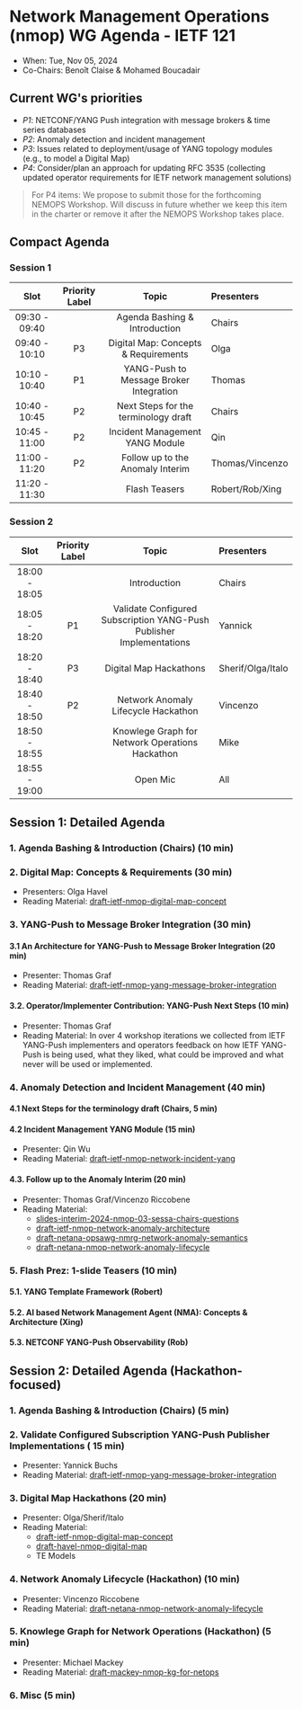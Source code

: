 # Network Management Operations (nmop) WG Agenda - IETF 121

* When: Tue, Nov 05, 2024
* Co-Chairs: Benoît Claise & Mohamed Boucadair

## Current WG's priorities

* *P1*: NETCONF/YANG Push integration with message brokers & time series databases
* *P2*: Anomaly detection and incident management
* *P3*: Issues related to deployment/usage of YANG topology modules (e.g., to model a Digital Map)
* *P4*: Consider/plan an approach for updating RFC 3535 (collecting updated operator requirements for IETF network management solutions)

> For P4 items: We propose to submit those for the forthcoming NEMOPS Workshop. Will discuss in future whether we keep this item in the charter or remove it
> after the NEMOPS Workshop takes place.

## Compact Agenda

### Session 1

| Slot          | Priority Label |Topic                                    | Presenters |
|:-------------:|:--------------:|:---------------------------------------:|:-----------|
| 09:30 - 09:40 |                | Agenda Bashing & Introduction          | Chairs     |
| 09:40 - 10:10 |P3              | Digital Map: Concepts & Requirements | Olga     |
| 10:10 - 10:40 |P1              | YANG-Push to Message Broker Integration | Thomas     |
| 10:40 - 10:45 |P2              | Next Steps for the terminology draft | Chairs|
| 10:45 - 11:00 |P2              | Incident Management YANG Module | Qin     |
| 11:00 - 11:20 |P2              | Follow up to the Anomaly Interim | Thomas/Vincenzo     |
| 11:20 - 11:30 |                | Flash Teasers | Robert/Rob/Xing     |

### Session 2

| Slot          | Priority Label |Topic                                    | Presenters |
|:-------------:|:--------------:|:---------------------------------------:|:-----------|
| 18:00 - 18:05 |                | Introduction                            | Chairs     |
| 18:05 - 18:20 |P1              | Validate Configured Subscription YANG-Push Publisher Implementations | Yannick     |
| 18:20 - 18:40 |P3              | Digital Map Hackathons | Sherif/Olga/Italo     |
| 18:40 - 18:50 |P2              | Network Anomaly Lifecycle Hackathon | Vincenzo      |
| 18:50 - 18:55 |                | Knowlege Graph for Network Operations Hackathon | Mike     |
| 18:55 - 19:00 |                | Open Mic  | All     |


## Session 1: Detailed Agenda

### 1. Agenda Bashing & Introduction (Chairs) (10 min)

### 2. Digital Map: Concepts & Requirements (30 min)

 * Presenters: Olga Havel
 * Reading Material: [draft-ietf-nmop-digital-map-concept](https://datatracker.ietf.org/doc/draft-ietf-nmop-digital-map-concept/)
   
### 3. YANG-Push to Message Broker Integration (30 min)

#### 3.1 An Architecture for YANG-Push to Message Broker Integration (20 min)

 * Presenter: Thomas Graf
 * Reading Material: [draft-ietf-nmop-yang-message-broker-integration](https://datatracker.ietf.org/doc/draft-ietf-nmop-yang-message-broker-integration/)

#### 3.2. Operator/Implementer Contribution: YANG-Push Next Steps  (10 min)

 * Presenter: Thomas Graf
 * Reading Material: In over 4 workshop iterations we collected from IETF YANG-Push implementers and operators feedback on how IETF YANG-Push is being used, what they liked, what could be improved and what never will be used or implemented.

### 4. Anomaly Detection and Incident Management (40 min)

#### 4.1 Next Steps for the terminology draft (Chairs, 5 min)

#### 4.2 Incident Management YANG Module (15 min)

 * Presenter: Qin Wu
 * Reading Material: [draft-ietf-nmop-network-incident-yang](https://datatracker.ietf.org/doc/draft-ietf-nmop-network-incident-yang/)

#### 4.3. Follow up to the Anomaly Interim  (20 min)

 * Presenter: Thomas Graf/Vincenzo Riccobene
 * Reading Material:
   + [slides-interim-2024-nmop-03-sessa-chairs-questions](https://datatracker.ietf.org/meeting/interim-2024-nmop-03/materials/slides-interim-2024-nmop-03-sessa-chairs-questions-00)
   + [draft-ietf-nmop-network-anomaly-architecture](https://datatracker.ietf.org/doc/draft-ietf-nmop-network-anomaly-architecture/)
   + [draft-netana-opsawg-nmrg-network-anomaly-semantics](https://datatracker.ietf.org/doc/draft-netana-opsawg-nmrg-network-anomaly-semantics/)
   + [draft-netana-nmop-network-anomaly-lifecycle](https://datatracker.ietf.org/doc/draft-netana-nmop-network-anomaly-lifecycle/)

### 5. Flash Prez: 1-slide Teasers (10 min)

#### 5.1. YANG Template Framework (Robert)
#### 5.2. AI based Network Management Agent (NMA): Concepts & Architecture (Xing)
#### 5.3. NETCONF YANG-Push Observability (Rob)


## Session 2: Detailed Agenda (Hackathon-focused)

### 1. Agenda Bashing & Introduction (Chairs) (5 min)

### 2. Validate Configured Subscription YANG-Push Publisher Implementations ( 15 min)

* Presenter: Yannick Buchs
* Reading Material: [draft-ietf-nmop-yang-message-broker-integration](https://datatracker.ietf.org/doc/draft-ietf-nmop-yang-message-broker-integration/)

### 3. Digital Map Hackathons (20 min)

 * Presenter: Olga/Sherif/Italo
  * Reading Material:
     + [draft-ietf-nmop-digital-map-concept](https://datatracker.ietf.org/doc/draft-ietf-nmop-digital-map-concept/) 
     + [draft-havel-nmop-digital-map](https://datatracker.ietf.org/doc/draft-havel-nmop-digital-map/)
     + TE Models

### 4. Network Anomaly Lifecycle (Hackathon) (10 min)

 * Presenter: Vincenzo Riccobene
  * Reading Material: [draft-netana-nmop-network-anomaly-lifecycle](https://datatracker.ietf.org/doc/draft-netana-nmop-network-anomaly-lifecycle/)


### 5. Knowlege Graph for Network Operations (Hackathon) (5 min)

 * Presenter: Michael Mackey
  * Reading Material: [draft-mackey-nmop-kg-for-netops](https://datatracker.ietf.org/doc/draft-mackey-nmop-kg-for-netops/)

### 6. Misc (5 min)

